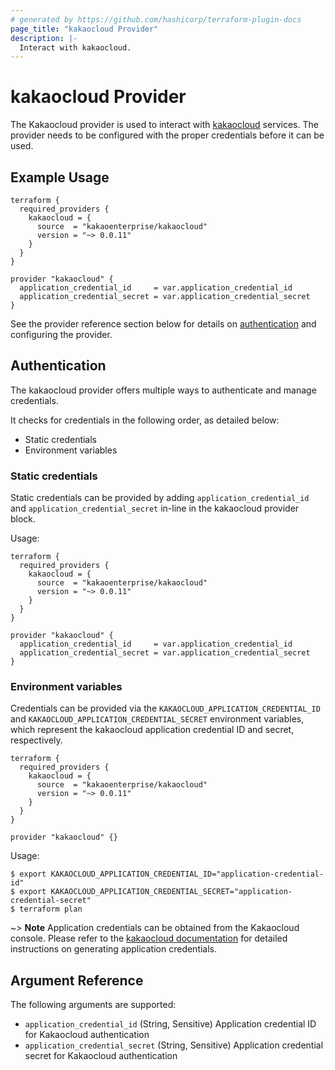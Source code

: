 ```yaml
---
# generated by https://github.com/hashicorp/terraform-plugin-docs
page_title: "kakaocloud Provider"
description: |-
  Interact with kakaocloud.
---
```


# kakaocloud Provider

The Kakaocloud provider is used to interact with [kakaocloud](https://www.kakaocloud.com/) services.
The provider needs to be configured with the proper credentials before it can be used.

## Example Usage

```hcl
terraform {
  required_providers {
    kakaocloud = {
      source  = "kakaoenterprise/kakaocloud"
      version = "~> 0.0.11"
    }
  }
}

provider "kakaocloud" {
  application_credential_id     = var.application_credential_id
  application_credential_secret = var.application_credential_secret
}
```
See the provider reference section below for details on [authentication](##Authentication) and configuring the provider.

## Authentication

The kakaocloud provider offers multiple ways to authenticate and manage credentials.

It checks for credentials in the following order, as detailed below:

- Static credentials
- Environment variables

### Static credentials

Static credentials can be provided by adding `application_credential_id` and `application_credential_secret` in-line in the kakaocloud provider block.

Usage:

```hcl
terraform {
  required_providers {
    kakaocloud = {
      source  = "kakaoenterprise/kakaocloud"
      version = "~> 0.0.11"
    }
  }
}

provider "kakaocloud" {
  application_credential_id     = var.application_credential_id
  application_credential_secret = var.application_credential_secret
}
```

### Environment variables

Credentials can be provided via the `KAKAOCLOUD_APPLICATION_CREDENTIAL_ID` and `KAKAOCLOUD_APPLICATION_CREDENTIAL_SECRET` environment variables,
which represent the kakaocloud application credential ID and secret, respectively.

```hcl
terraform {
  required_providers {
    kakaocloud = {
      source  = "kakaoenterprise/kakaocloud"
      version = "~> 0.0.11"
    }
  }
}

provider "kakaocloud" {}
```

Usage:

```shell
$ export KAKAOCLOUD_APPLICATION_CREDENTIAL_ID="application-credential-id"
$ export KAKAOCLOUD_APPLICATION_CREDENTIAL_SECRET="application-credential-secret"
$ terraform plan
```

~> **Note** Application credentials can be obtained from the Kakaocloud console.
Please refer to the [kakaocloud documentation](https://docs.kakaocloud.com/start/console-guide/credentials) for detailed instructions on generating application credentials.

## Argument Reference

The following arguments are supported:

- `application_credential_id` (String, Sensitive) Application credential ID for Kakaocloud authentication
- `application_credential_secret` (String, Sensitive) Application credential secret for Kakaocloud authentication
